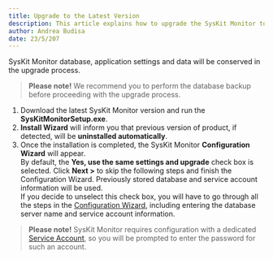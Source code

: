```yaml
---
title: Upgrade to the Latest Version
description: This article explains how to upgrade the SysKit Monitor to the latest major version.
author: Andrea Budisa
date: 23/5/207
---
```

SysKit Monitor database, application settings and data will be conserved in the upgrade process.

> __Please note!__ We recommend you to perform the database backup before proceeding with the upgrade process.

1. Download the latest SysKit Monitor version and run the __SysKitMonitorSetup.exe__.
2. __Install Wizard__ will inform you that previous version of product, if detected, will be __uninstalled automatically__.
3. Once the installation is completed, the SysKit Monitor __Configuration Wizard__ will appear.  
By default, the __Yes, use the same settings and upgrade__ check box is selected. Click __Next >__ to skip the following steps and finish the Configuration Wizard. Previously stored database and service account information will be used.  
If you decide to unselect this check box, you will have to go through all the steps in the [Configuration Wizard](#internal/installation-configuration/configuration-wizard/configure-monitor), including entering the database server name and service account information.

> __Please note!__ SysKit Monitor requires configuration with a dedicated [Service Account](#internal/requirements/user-permission-requirements), so you will be prompted to enter the password for such an account.